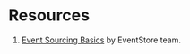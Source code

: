 # Resources

1. [Event Sourcing
   Basics](https://eventstore.org/docs/event-sourcing-basics/index.html) by
   EventStore team.